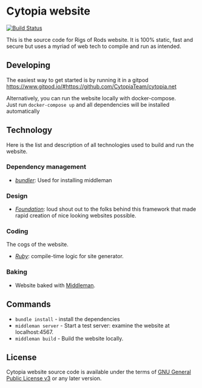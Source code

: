 # Cytopia website
[![Build Status](https://travis-ci.org/CytopiaTeam/cytopia.net.svg?branch=master)](https://travis-ci.org/CytopiaTeam/cytopia.net)

This is the source code for Rigs of Rods website. It is 100% static, fast and secure but uses a myriad of web tech to compile and run as intended.

## Developing 
The easiest way to get started is by running it in a gitpod
https://www.gitpod.io/#https://github.com/CytopiaTeam/cytopia.net

Alternatively, you can run the website locally with docker-compose.  
Just run `docker-compose up` and all dependencies will be installed automatically

## Technology
Here is the list and description of all technologies used to build and run the website.

### Dependency management
* _[bundler](https://bundler.io/)_: Used for installing middleman

### Design
* _[Foundation](http://foundation.zurb.com/)_: loud shout out to the folks behind this framework that made rapid creation of nice looking websites possible.

### Coding
The cogs of the website.

* _[Ruby](https://ruby-lang.org/)_: compile-time logic for site generator.

### Baking
* Website baked with [Middleman](https://middlemanapp.com).

## Commands
* `bundle install` - install the dependencies
* `middleman server` - Start a test server: examine the website at localhost:4567.
* `middleman build` - Build the website locally.

## License

Cytopia website source code is available under the terms of [GNU General Public License v3](http://www.gnu.org/licenses/gpl.html) or any later version.
